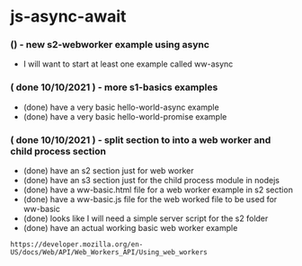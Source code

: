 # js-async-await


### () - new s2-webworker example using async
* I will want to start at least one example called ww-async

### ( done 10/10/2021 ) - more s1-basics examples
* (done) have a very basic hello-world-async example
* (done) have a very basic hello-world-promise example

### ( done 10/10/2021 ) - split section to into a web worker and child process section
* (done) have an s2 section just for web worker
* (done) have an s3 section just for the child process module in nodejs
* (done) have a ww-basic.html file for a web worker example in s2 section
* (done) have a ww-basic.js file for the web worked file to be used for ww-basic
* (done) looks like I will need a simple server script for the s2 folder
* (done) have an actual working basic web worker example
```
https://developer.mozilla.org/en-US/docs/Web/API/Web_Workers_API/Using_web_workers
```